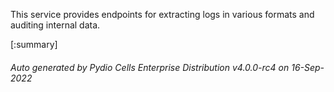 






This service provides endpoints for extracting logs in various formats and auditing internal data.

[:summary]

###### Auto generated by Pydio Cells Enterprise Distribution v4.0.0-rc4 on 16-Sep-2022
